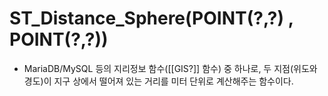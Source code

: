 # ST_Distance_Sphere(POINT(?,?) , POINT(?,?))
- MariaDB/MySQL 등의 지리정보 함수([[GIS?]] 함수) 중 하나로, 두 지점(위도와 경도)이 지구 상에서 떨어져 있는 거리를 미터 단위로 계산해주는 함수이다.